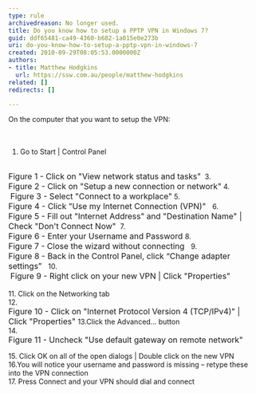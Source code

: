 ```yaml
---
type: rule
archivedreason: No longer used.
title: Do you know how to setup a PPTP VPN in Windows 7?
guid: ddf65481-ca49-4360-b682-1a015e0e273b
uri: do-you-know-how-to-setup-a-pptp-vpn-in-windows-7
created: 2010-09-29T08:05:53.0000000Z
authors:
- title: Matthew Hodgkins
  url: https://ssw.com.au/people/matthew-hodgkins
related: []
redirects: []

---
```



​On the computer that you want to setup the VPN:
<br>
<br><excerpt class='endintro'></excerpt><br>

  <ol>
    <li>Go to Start | Control Panel <br>
    <img class="ms-rteCustom-ImageArea" src="SetupStep2.jpg" alt="" /><br>
    </li>
</ol>
<font class="ms-rteCustom-FigureNormal" size="+0">Figure 1 - Click on "View network status and tasks"</font>  3.<br>
<img class="ms-rteCustom-ImageArea" src="SetupStep3.jpg" alt="" /><font class="ms-rteCustom-FigureNormal" size="+0">Figure 2 - Click on "Setup a new connection or network"</font> 4.<br>
<img class="ms-rteCustom-ImageArea" src="SetupStep4.jpg" alt="" /> <font class="ms-rteCustom-FigureNormal" size="+0">Figure 3 - Select "Connect to a workplace"</font> 5.<br>
<img class="ms-rteCustom-ImageArea" src="SetupStep5.jpg" alt="" /><font class="ms-rteCustom-FigureNormal" size="+0">Figure 4 - Click "Use my Internet Connection (VPN)"  </font> 6.<br>
<img class="ms-rteCustom-ImageArea" src="SetupStep6.jpg" alt="" /><font class="ms-rteCustom-FigureNormal" size="+0">Figure 5 - Fill out "Internet Address" and "Destination Name" | Check "Don't Connect Now" </font> 7. <br>
<img class="ms-rteCustom-ImageArea" src="SetupStep7.jpg" alt="" /><font class="ms-rteCustom-FigureNormal" size="+0">Figure 6 - Enter your Username and Password </font>8.<br>
<img class="ms-rteCustom-ImageArea" src="SetupStep8.jpg" alt="" /><font class="ms-rteCustom-FigureNormal" size="+0">Figure 7 - Close the wizard without connecting  </font> 9.<br>
<img class="ms-rteCustom-ImageArea" src="SetupStep9.jpg" alt="" /><font class="ms-rteCustom-FigureNormal" size="+0">Figure 8 - Back in the Control Panel, click “Change adapter settings”  </font> 10.<br>
<img class="ms-rteCustom-ImageArea" src="SetupStep10.jpg" alt="" /> <font class="ms-rteCustom-FigureNormal" size="+0">Figure 9 - Right click on your new VPN | Click "Properties"  <br>
</font><br>
11. Click on the Networking tab <br>
12.<br>
<img class="ms-rteCustom-ImageArea" src="SetupStep12.jpg" alt="" /><font class="ms-rteCustom-FigureNormal" size="+0">Figure 10 - Click on "Internet Protocol Version 4 (TCP/IPv4)" | Click "Properties" </font>13.Click the Advanced… button<br>
14. <br>
<img class="ms-rteCustom-ImageArea" src="SetupStep14.jpg" alt="" /><font class="ms-rteCustom-FigureNormal" size="+0">Figure 11 - Uncheck "Use default gateway on remote network" </font>
<p>15. Click OK on all of the open dialogs | Double click on the new VPN <br>
16.You will notice your username and password is missing – retype these into the VPN connection <br>
17. Press Connect and your VPN should dial and connect </p>



